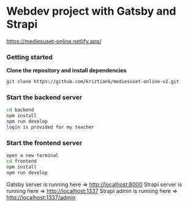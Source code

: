 # Webdev project with Gatsby and Strapi

https://mediesuset-online.netlify.app/

### Getting started

**Clone the repository and install dependencies**

```bash
git clone https://github.com/kriztiank/mediesuset-online-v2.git
```

### Start the backend server

```bash
cd backend
npm install
npm run develop
login is provided for my teacher
```

### Start the frontend server

```bash
open a new terminal
cd frontend
npm install
npm run develop
```

Gatsby server is running here => [http://localhost:8000](http://localhost:8000)
Strapi server is running here => [http://localhost:1337](http://localhost:1337)
Strapi admin is running here => [http://localhost:1337/admin](http://localhost:1337/admin)
